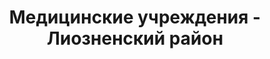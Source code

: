 ---
district_id: 2-12-0
district_name: Лиозненский район
title: Медицинские учреждения - Лиозненский район
---